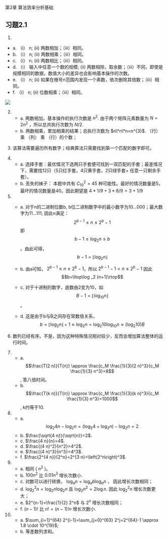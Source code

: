 第2章 算法效率分析基础

## 习题2.1
1. 
- a. （i） n; (ii) 两数相加；（iii）相同。
- b. （i） n; (ii) 两数相乘；（iii）相同。
- c. （i） n; (ii) 两数相比；（iii）相同。
- d. （i） 输入中任意一个数的规模; (ii) 两数相除，取余数；（iii）不同，即使是规模相同的数据，数值大小的差异也会影响基本操作的次数。
- e. （i） n; (ii) 如果在根号n范围内发现一个素数，依次删除其倍数；（iii）相同。
- f. （i） n; (ii) 位数相乘；（iii）相同。

![](http://latex.codecogs.com/gif.latex?\\n*n*n=n^{3}) 

2. 
   - a. 两数相加。基本操作的执行次数是 $n^{2}$. 由于两个矩阵元素数量为 $N=2n^{2}$ ，所以总共执行次数为 $N/2$.
   - b. 两数相乘，累加相乘的结果；总执行次数为 $n\*n\*n=n^{3}$. （行） 乘 （列） 乘 （行）的个数；

3. 该算法需要遍历所有数字；经典算法只需要找到第一个匹配的数字即可。
   
4. 
   - a. 选择手套：最优情况下选两只手套便可找到一双匹配的手套；最差情况下，需要找12只（5只红手套，4只黄手套，2只绿手套+ 任意一只剩余手套）。
   - b. 丢失的袜子： 本题中共有 $C_{10}^{2}=45$ 种可能性。最好的情况数量是5，最坏的情况数量是40。因此期望是 $4 * 1/9 + 3 * 8/9 = 3 + 1/9$

5. 
   - a. 对于n的二进制位数b, b位二进制数字中的最小数字为10...000；最大数字为11...111; 
   因此n满足：
   $$2^{b-1}\leq n\leq 2^{b}-1$$ 即 $${b-1}\leq log _2 n\leq b$$ 。由此可得， $$b-1=\lfloor\log _2 n\rfloor$$ 
   - b. 由a可知， $2^{b-1}\leq n \leq 2^{b}-1$，所以 $2^{b-1} -1 < n \leq 2^{b}-1$ 
  因此 $$b=\ltop\log _2 (n+1)\rtop$$ 
  
   - c. 对于十进制的数字，底数由2变为10，如 $$B-1=\left\lfloor\log _{10} n\right\rfloor$$。
   - d. 这是由于b与B之间存在常数倍关系， $$b=\left\lfloor\log _2 n\right\rfloor+1 \approx \log _2 n=\log _2 10 \log _{10} n \approx\left(\log _2 10\right) B$$

6. 数列已经有序。不是，因为这种特殊情况相对较少，反而会增加算法整体的运行时间。

7. 
   - a.  $$\frac{T(2 n)}{T(n)} \approx \frac{c_M \frac{1}{3}(2 n)^3}{c_M \frac{1}{3} n^3}=8$$, 答八倍时间。
   - b.  $$\frac{T(k n)}{T(n)} \approx \frac{c_M \frac{1}{3}(k n)^3}{c_M \frac{1}{3} n^3}=1000$$, k约等于10.

8. 
   - a. $$\log _2 4 n-\log _2 n=\left(\log _2 4+\log _2 n\right)-\log _2 n=2$$
   - b. $\frac{\sqrt{4 n}}{\sqrt{n}}=2$.
   - c. $\frac{4 n}{n}=4$.
   - d. $\frac{(4 n)^2}{n^2}=4^2$.
   - e. $\frac{(4 n)^3}{n^3}=4^3$.
   - f. $\frac{2^{4 n}}{2^n}=2^{3 n}=\left(2^n\right)^3$.

9. 
   -  a. 相同 ( $n^{2}$ )。
   -  b. $100 n^2$ 比 $0.01 n^3$ 增长次数小.
   -  c. 对数可以进行转换， $\log _a n=\log _a b \log _b n$ ， 因此增长次数相同；
   -  d. $\log _2^2 n=\log _2 n \log _2 n$ 且 $\log _2 n^2=2 \log n$. 因此 $\log _2^2 n$ 增长次数更大；
   -  e. $2^{n-1}=\frac{1}{2} 2^n$  与 $2^n$ 增长次数相同；
   -  f. $(n-1) !$ 比 $n !=(n-1) ! n$ 增长次数小.

10. 
    - a. $\sum_{i=1}^{64} 2^{i-1}=\sum_{j=0}^{63} 2^j=2^{64}-1 \approx 1.8 \cdot 10^{19}$;
    - b. 等差数列求和。



